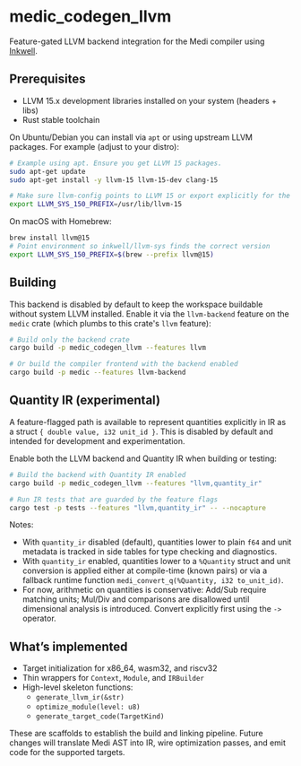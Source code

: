 # medic_codegen_llvm

Feature-gated LLVM backend integration for the Medi compiler using [Inkwell](https://github.com/TheDan64/inkwell).

## Prerequisites

- LLVM 15.x development libraries installed on your system (headers + libs)
- Rust stable toolchain

On Ubuntu/Debian you can install via `apt` or using upstream LLVM packages. For example (adjust to your distro):

```bash
# Example using apt. Ensure you get LLVM 15 packages.
sudo apt-get update
sudo apt-get install -y llvm-15 llvm-15-dev clang-15

# Make sure llvm-config points to LLVM 15 or export explicitly for the build
export LLVM_SYS_150_PREFIX=/usr/lib/llvm-15
```

On macOS with Homebrew:

```bash
brew install llvm@15
# Point environment so inkwell/llvm-sys finds the correct version
export LLVM_SYS_150_PREFIX=$(brew --prefix llvm@15)
```

## Building

This backend is disabled by default to keep the workspace buildable without system LLVM installed.
Enable it via the `llvm-backend` feature on the `medic` crate (which plumbs to this crate's
`llvm` feature):

```bash
# Build only the backend crate
cargo build -p medic_codegen_llvm --features llvm

# Or build the compiler frontend with the backend enabled
cargo build -p medic --features llvm-backend
```

## Quantity IR (experimental)

A feature-flagged path is available to represent quantities explicitly in IR as a struct
`{ double value, i32 unit_id }`. This is disabled by default and intended for development
and experimentation.

Enable both the LLVM backend and Quantity IR when building or testing:

```bash
# Build the backend with Quantity IR enabled
cargo build -p medic_codegen_llvm --features "llvm,quantity_ir"

# Run IR tests that are guarded by the feature flags
cargo test -p tests --features "llvm,quantity_ir" -- --nocapture
```

Notes:

- With `quantity_ir` disabled (default), quantities lower to plain `f64` and unit metadata is
  tracked in side tables for type checking and diagnostics.
- With `quantity_ir` enabled, quantities lower to a `%Quantity` struct and unit conversion is
  applied either at compile-time (known pairs) or via a fallback runtime function
  `medi_convert_q(%Quantity, i32 to_unit_id)`.
- For now, arithmetic on quantities is conservative: Add/Sub require matching units; Mul/Div
  and comparisons are disallowed until dimensional analysis is introduced. Convert explicitly
  first using the `->` operator.

## What’s implemented

- Target initialization for x86_64, wasm32, and riscv32
- Thin wrappers for `Context`, `Module`, and `IRBuilder`
- High-level skeleton functions:
  - `generate_llvm_ir(&str)`
  - `optimize_module(level: u8)`
  - `generate_target_code(TargetKind)`

These are scaffolds to establish the build and linking pipeline. Future changes will translate
Medi AST into IR, wire optimization passes, and emit code for the supported targets.
